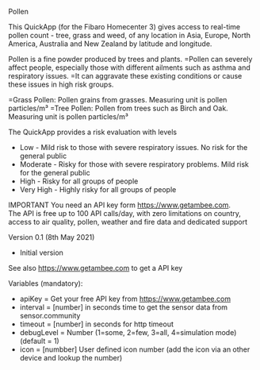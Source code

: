 Pollen

This QuickApp (for the Fibaro Homecenter 3) gives access to real-time pollen count - tree, grass and weed, of any location in Asia, Europe, North America, Australia and New Zealand by latitude and longitude. 

Pollen is a fine powder produced by trees and plants. 
=Pollen can severely affect people, especially those with different ailments such as asthma and respiratory issues. 
=It can aggravate these existing conditions or cause these issues in high risk groups.

=Grass Pollen:	Pollen grains from grasses. Measuring unit is pollen particles/m³
=Tree Pollen:	Pollen from trees such as Birch and Oak. Measuring unit is pollen particles/m³

The QuickApp provides a risk evaluation with levels 
- Low - Mild risk to those with severe respiratory issues. No risk for the general public 
- Moderate - Risky for those with severe respiratory problems. Mild risk for the general public 
- High - Risky for all groups of people 
- Very High - Highly risky for all groups of people

IMPORTANT
You need an API key form https://www.getambee.com.  
The API is free up to 100 API calls/day, with zero limitations on country, access to air quality, pollen, weather and fire data and dedicated support 


Version 0.1 (8th May 2021)
- Initial version


See also https://www.getambee.com to get a API key


Variables (mandatory): 
- apiKey = Get your free API key from https://www.getambee.com
- interval = [number] in seconds time to get the sensor data from sensor.community
- timeout = [number] in seconds for http timeout
- debugLevel = Number (1=some, 2=few, 3=all, 4=simulation mode) (default = 1)
- icon = [numbber] User defined icon number (add the icon via an other device and lookup the number)
